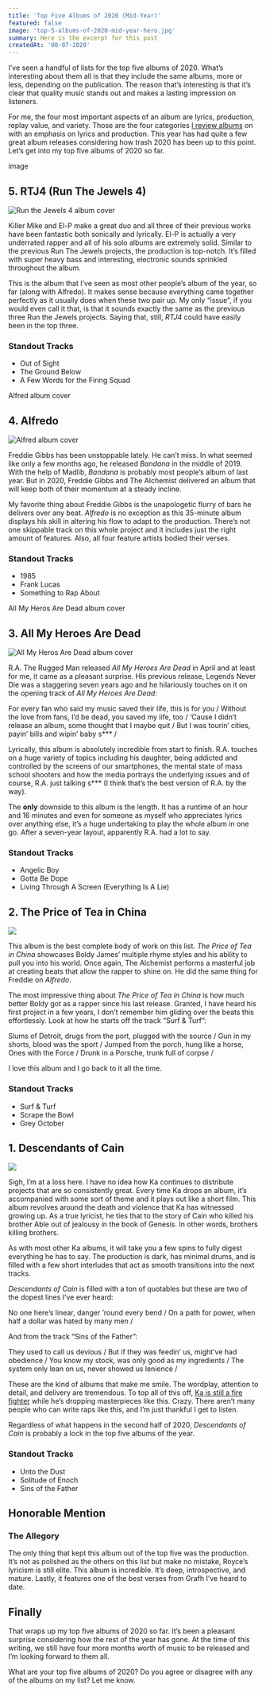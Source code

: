 ```yaml
---
title: 'Top Five Albums of 2020 (Mid-Year)'
featured: false
image: 'top-5-albums-of-2020-mid-year-hero.jpg'
summary: Here is the excerpt for this post
createdAt: '08-07-2020'
---
```


I’ve seen a handful of lists for the top five albums of 2020. What’s interesting about them all is that they include the same albums, more or less, depending on the publication. The reason that’s interesting is that it’s clear that quality music stands out and makes a lasting impression on listeners.

For me, the four most important aspects of an album are lyrics, production, replay value, and variety. Those are the four categories [I review albums](/reviews) on with an emphasis on lyrics and production. This year has had quite a few great album releases considering how trash 2020 has been up to this point. Let’s get into my top five albums of 2020 so far.

image

## 5. RTJ4 (Run The Jewels 4)

![Run the Jewels 4 album cover](/images/rtj-4-album-cover.jpg)

Killer Mike and El-P make a great duo and all three of their previous works have been fantastic both sonically and lyrically. El-P is actually a very underrated rapper and all of his solo albums are extremely solid. Similar to the previous Run The Jewels projects, the production is top-notch. It’s filled with super heavy bass and interesting, electronic sounds sprinkled throughout the album.

This is the album that I’ve seen as most other people’s album of the year, so far (along with Alfredo). It makes sense because everything came together perfectly as it usually does when these two pair up. My only “issue”, if you would even call it that, is that it sounds exactly the same as the previous three Run the Jewels projects. Saying that, still, _RTJ4_ could have easily been in the top three.

### Standout Tracks

- Out of Sight
- The Ground Below
- A Few Words for the Firing Squad

Alfred album cover

## 4. Alfredo

![Alfred album cover](/images/alfredo-album-cover.jpg)

Freddie Gibbs has been unstoppable lately. He can’t miss. In what seemed like only a few months ago, he released _Bandana_ in the middle of 2019. With the help of Madlib, _Bandana_ is probably most people’s album of last year. But in 2020, Freddie Gibbs and The Alchemist delivered an album that will keep both of their momentum at a steady incline.

My favorite thing about Freddie Gibbs is the unapologetic flurry of bars he delivers over any beat. _Alfredo_ is no exception as this 35-minute album displays his skill in altering his flow to adapt to the production. There’s not one skippable track on this whole project and it includes just the right amount of features. Also, all four feature artists bodied their verses.

### Standout Tracks

- 1985
- Frank Lucas
- Something to Rap About

All My Heros Are Dead album cover

## 3. All My Heroes Are Dead

![All My Heros Are Dead album cover](/images/all-my-heros-are-dead-album-cover.jpg)

R.A. The Rugged Man released _All My Heroes Are Dead_ in April and at least for me, it came as a pleasant surprise. His previous release, Legends Never Die was a staggering seven years ago and he hilariously touches on it on the opening track of _All My Heroes Are Dead_:

<quote>
For every fan who said my music saved their life, this is for you /
Without the love from fans, I’d be dead, you saved my life, too /
‘Cause I didn’t release an album, some thought that I maybe quit /
But I was tourin’ cities, payin’ bills and wipin’ baby s*** /
</quote>

Lyrically, this album is absolutely incredible from start to finish. R.A. touches on a huge variety of topics including his daughter, being addicted and controlled by the screens of our smartphones, the mental state of mass school shooters and how the media portrays the underlying issues and of course, R.A. just talking s\*\*\* (I think that’s the best version of R.A. by the way).

The **only** downside to this album is the length. It has a runtime of an hour and 16 minutes and even for someone as myself who appreciates lyrics over anything else, it’s a huge undertaking to play the whole album in one go. After a seven-year layout, apparently R.A. had a lot to say.

### Standout Tracks

- Angelic Boy
- Gotta Be Dope
- Living Through A Screen (Everything Is A Lie)

## 2. The Price of Tea in China

![](/images/the-price-of-tea-in-china-album-cover.jpg)

This album is the best complete body of work on this list. _The Price of Tea in China_ showcases Boldy James’ multiple rhyme styles and his ability to pull you into his world. Once again, The Alchemist performs a masterful job at creating beats that allow the rapper to shine on. He did the same thing for Freddie on _Alfredo_.

The most impressive thing about _The Price of Tea in China_ is how much better Boldy got as a rapper since his last release. Granted, I have heard his first project in a few years, I don’t remember him gliding over the beats this effortlessly. Look at how he starts off the track “Surf & Turf”:

<quote>
Slums of Detroit, drugs from the port, plugged with the source /
Gun in my shorts, blood was the sport /
Jumped from the porch, hung like a horse, Ones with the Force /
Drunk in a Porsche, trunk full of corpse /
</quote>

I love this album and I go back to it all the time.

### Standout Tracks

- Surf & Turf
- Scrape the Bowl
- Grey October

## 1. Descendants of Cain

![](/images/descendants-of-cain-album-cover.jpg)

Sigh, I’m at a loss here. I have no idea how Ka continues to distribute projects that are so consistently great. Every time Ka drops an album, it’s accompanied with some sort of theme and it plays out like a short film. This album revolves around the death and violence that Ka has witnessed growing up. As a true lyricist, he ties that to the story of Cain who killed his brother Able out of jealousy in the book of Genesis. In other words, brothers killing brothers.

As with most other Ka albums, it will take you a few spins to fully digest everything he has to say. The production is dark, has minimal drums, and is filled with a few short interludes that act as smooth transitions into the next tracks.

_Descendants of Cain_ is filled with a ton of quotables but these are two of the dopest lines I’ve ever heard:

<quote song="Unto the Dust">
No one here’s linear, danger ’round every bend /
On a path for power, when half a dollar was hated by many men /
</quote>

And from the track “Sins of the Father”:

<quote song="Sins of the Father">
They used to call us devious /
But if they was feedin’ us, might’ve had obedience /
You know my stock, was only good as my ingredients /
The system only lean on us, never showed us lenience /
</quote>

These are the kind of albums that make me smile. The wordplay, attention to detail, and delivery are tremendous. To top all of this off, [Ka is still a fire fighter](https://www.thefader.com/2016/10/04/ka-interview-new-) while he’s dropping masterpieces like this. Crazy. There aren’t many people who can write raps like this, and I’m just thankful I get to listen.

Regardless of what happens in the second half of 2020, _Descendants of Cain_ is probably a lock in the top five albums of the year.

### Standout Tracks

- Unto the Dust
- Solitude of Enoch
- Sins of the Father

## Honorable Mention

### The Allegory

The only thing that kept this album out of the top five was the production. It’s not as polished as the others on this list but make no mistake, Royce’s lyricism is still elite. This album is incredible. It’s deep, introspective, and mature. Lastly, it features one of the best verses from Grafh I’ve heard to date.

## Finally

That wraps up my top five albums of 2020 so far. It’s been a pleasant surprise considering how the rest of the year has gone. At the time of this writing, we still have four more months worth of music to be released and I’m looking forward to them all.

What are your top five albums of 2020? Do you agree or disagree with any of the albums on my list? Let me know.
